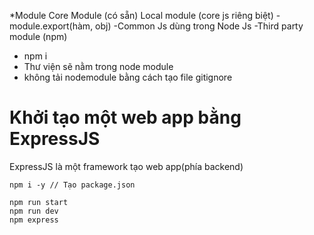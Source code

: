 *Module
Core Module (có sẵn)
Local module (core js riêng biệt)
-module.export(hàm, obj)
-Common Js dùng trong Node Js
-Third party module (npm)
+ npm i
+ Thư viện sẽ nằm trong node module 
+ không tải nodemodule bằng cách tạo file gitignore 

# Khởi tạo một web app bằng ExpressJS
ExpressJS là một framework tạo web app(phía backend)

```
npm i -y // Tạo package.json

npm run start
npm run dev
npm express
```




